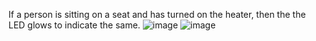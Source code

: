 If a person is sitting on a seat and has turned on the heater, then the the LED glows to indicate the same.
![image](https://user-images.githubusercontent.com/82267292/115858873-1a8fc980-a44d-11eb-94cb-3d482af80bd2.png)
![image](https://user-images.githubusercontent.com/82267292/115858943-2c716c80-a44d-11eb-86a5-655e71cf7122.png)
